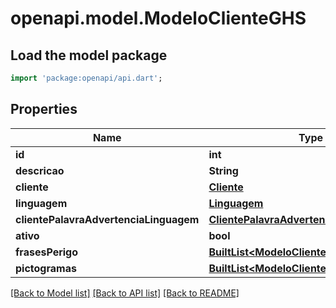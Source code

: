 # openapi.model.ModeloClienteGHS

## Load the model package
```dart
import 'package:openapi/api.dart';
```

## Properties
Name | Type | Description | Notes
------------ | ------------- | ------------- | -------------
**id** | **int** |  | [optional] 
**descricao** | **String** |  | [optional] 
**cliente** | [**Cliente**](Cliente.md) |  | [optional] 
**linguagem** | [**Linguagem**](Linguagem.md) |  | [optional] 
**clientePalavraAdvertenciaLinguagem** | [**ClientePalavraAdvertenciaLinguagem**](ClientePalavraAdvertenciaLinguagem.md) |  | [optional] 
**ativo** | **bool** |  | [optional] 
**frasesPerigo** | [**BuiltList&lt;ModeloClienteGHSFrasePerigo&gt;**](ModeloClienteGHSFrasePerigo.md) |  | [optional] 
**pictogramas** | [**BuiltList&lt;ModeloClienteGHSPictograma&gt;**](ModeloClienteGHSPictograma.md) |  | [optional] 

[[Back to Model list]](../README.md#documentation-for-models) [[Back to API list]](../README.md#documentation-for-api-endpoints) [[Back to README]](../README.md)


